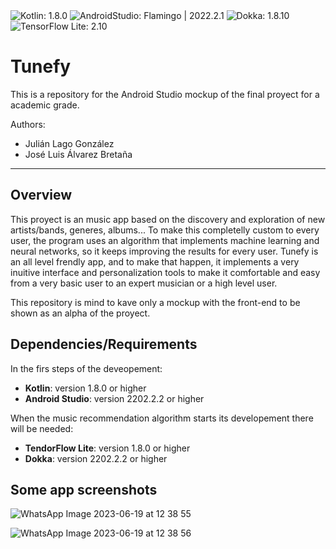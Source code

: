 <img src="https://img.shields.io/badge/Kotlin-1.8.0-purple.svg" alt="Kotlin: 1.8.0">
<img src="https://img.shields.io/badge/AndroidStudio-Flamingo | 2022.2.1-lightgreen.svg" alt="AndroidStudio: Flamingo | 2022.2.1">
<img src="https://img.shields.io/badge/Dokka-1.8.10-orange.svg" alt="Dokka: 1.8.10">
<img src="https://img.shields.io/badge/TensorFlow Lite-2.10-yellow.svg" alt="TensorFlow Lite: 2.10">

# Tunefy

This is a repository for the Android Studio mockup of the final proyect  for a academic grade.

Authors:
- Julián Lago González
- José Luis Álvarez Bretaña

------

## Overview

This proyect is an music app based on the discovery and exploration of new artists/bands, generes, albums... To make this completelly custom to every user, the program uses an algorithm that implements machine learning and neural networks, so it keeps improving the results for every user. Tunefy is an all level frendly app, and to make that happen, it implements a very inuitive interface and personalization tools to make it comfortable and easy from a very basic user to an expert musician or a high level user. 

This repository is mind to kave only a mockup with the front-end to be shown as an alpha of the proyect.

## Dependencies/Requirements

In the firs steps of the deveopement:

  - **Kotlin**: version 1.8.0 or higher
  - **Android Studio**: version 2202.2.2 or higher

When the music recommendation algorithm starts its developement there will be needed:

  - **TendorFlow Lite**: version 1.8.0 or higher
  - **Dokka**: version 2202.2.2 or higher

## Some app screenshots

![WhatsApp Image 2023-06-19 at 12 38 55](https://github.com/JuliusWhite/Tunefy/assets/91659331/c628eba1-e5a6-4476-b932-f5f9ae7a766a)

![WhatsApp Image 2023-06-19 at 12 38 56](https://github.com/JuliusWhite/Tunefy/assets/91659331/91160a48-da59-45b7-9674-eff64027485c)
